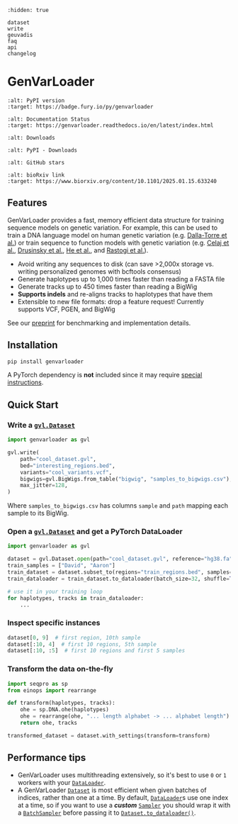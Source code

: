 ```{toctree}
:hidden: true

dataset
write
geuvadis
faq
api
changelog
```

# GenVarLoader

```{image} https://badge.fury.io/py/genvarloader.svg
:alt: PyPI version
:target: https://badge.fury.io/py/genvarloader
```

```{image} https://readthedocs.org/projects/genvarloader/badge/?version=latest
:alt: Documentation Status
:target: https://genvarloader.readthedocs.io/en/latest/index.html
```

```{image} https://static.pepy.tech/badge/genvarloader
:alt: Downloads
```

```{image} https://img.shields.io/pypi/dm/genvarloader
:alt: PyPI - Downloads
```

```{image} https://badgen.net/github/stars/mcvickerlab/GenVarLoader
:alt: GitHub stars
```

```{image} https://img.shields.io/badge/bioRxiv-2025.01.15.633240-b31b1b.svg
:alt: bioRxiv link
:target: https://www.biorxiv.org/content/10.1101/2025.01.15.633240
```

## Features

GenVarLoader provides a fast, memory efficient data structure for training sequence models on genetic variation. For example, this can be used to train a DNA language model on human genetic variation (e.g. [Dalla-Torre et al.](https://www.biorxiv.org/content/10.1101/2023.01.11.523679)) or train sequence to function models with genetic variation (e.g. [Celaj et al.](https://www.biorxiv.org/content/10.1101/2023.09.20.558508v1), [Drusinsky et al.](https://www.biorxiv.org/content/10.1101/2024.07.27.605449v1), [He et al.](https://www.biorxiv.org/content/10.1101/2024.10.15.618510v1), and [Rastogi et al.](https://www.biorxiv.org/content/10.1101/2024.09.23.614632v1)).

- Avoid writing any sequences to disk (can save >2,000x storage vs. writing personalized genomes with bcftools consensus)
- Generate haplotypes up to 1,000 times faster than reading a FASTA file
- Generate tracks up to 450 times faster than reading a BigWig
- **Supports indels** and re-aligns tracks to haplotypes that have them
- Extensible to new file formats: drop a feature request! Currently supports VCF, PGEN, and BigWig

See our [preprint](https://www.biorxiv.org/content/10.1101/2025.01.15.633240) for benchmarking and implementation details.

## Installation

```bash
pip install genvarloader
```

A PyTorch dependency is **not** included since it may require [special instructions](https://pytorch.org/get-started/locally/).

## Quick Start

### Write a [`gvl.Dataset`](api.md#genvarloader.Dataset)

```python
import genvarloader as gvl

gvl.write(
    path="cool_dataset.gvl",
    bed="interesting_regions.bed",
    variants="cool_variants.vcf",
    bigwigs=gvl.BigWigs.from_table("bigwig", "samples_to_bigwigs.csv"),
    max_jitter=128,
)
```

Where `samples_to_bigwigs.csv` has columns `sample` and `path` mapping each sample to its BigWig.

### Open a [`gvl.Dataset`](api.md#genvarloader.Dataset) and get a PyTorch DataLoader

```python
import genvarloader as gvl

dataset = gvl.Dataset.open(path="cool_dataset.gvl", reference="hg38.fa")
train_samples = ["David", "Aaron"]
train_dataset = dataset.subset_to(regions="train_regions.bed", samples=train_samples)
train_dataloader = train_dataset.to_dataloader(batch_size=32, shuffle=True, num_workers=1)

# use it in your training loop
for haplotypes, tracks in train_dataloader:
    ...
```

### Inspect specific instances

```python
dataset[0, 9]  # first region, 10th sample
dataset[:10, 4]  # first 10 regions, 5th sample
dataset[:10, :5]  # first 10 regions and first 5 samples
```

### Transform the data on-the-fly

```python
import seqpro as sp
from einops import rearrange

def transform(haplotypes, tracks):
    ohe = sp.DNA.ohe(haplotypes)
    ohe = rearrange(ohe, "... length alphabet -> ... alphabet length")
    return ohe, tracks

transformed_dataset = dataset.with_settings(transform=transform)
```

## Performance tips
- GenVarLoader uses multithreading extensively, so it's best to use `0` or `1` workers with your [`DataLoader`](https://pytorch.org/docs/stable/data.html#torch.utils.data.DataLoader).
- A GenVarLoader [`Dataset`](api.md#genvarloader.Dataset) is most efficient when given batches of indices, rather than one at a time. By default, [`DataLoader`](https://pytorch.org/docs/stable/data.html#torch.utils.data.DataLoader)s use one index at a time, so if you want to use a ***custom*** [`Sampler`](https://pytorch.org/docs/stable/data.html#torch.utils.data.Sampler) you should wrap it with a [`BatchSampler`](https://pytorch.org/docs/stable/data.html#torch.utils.data.BatchSampler) before passing it to [`Dataset.to_dataloader()`](api.md#genvarloader.Dataset.to_dataloader).